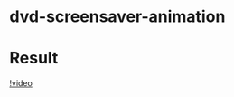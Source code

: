 # dvd-screensaver-animation

# Result



[!video](https://github.com/EgorAndrik/dvd-screensaver-animation/assets/124351915/f73e6ccd-c336-458d-a74d-950884e648d5)

